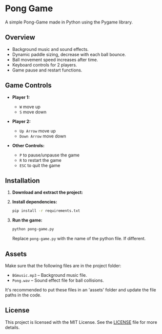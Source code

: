 # Pong Game

A simple Pong-Game made in Python using the Pygame library.

## Overview

- Background music and sound effects.
- Dynamic paddle sizing, decrease with each ball bounce.
- Ball movement speed increases after time.
- Keyboard controls for 2 players.
- Game pause and restart functions.

## Game Controls

- **Player 1:**
  - `W`  move up
  - `S`  move down

- **Player 2:**
  - `Up Arrow`  move up
  - `Down Arrow`  move down

- **Other Controls:**
  - `P` to pause/unpause the game
  - `R` to restart the game
  - `ESC` to quit the game

## Installation

1. **Download and extract the project:**

2. **Install dependencies:**
   ```bash
   pip install -r requirements.txt
   ```

3. **Run the game:**
   ```bash
   python pong-game.py
   ```
   Replace `pong-game.py` with the name of the python file. If different.

## Assets

Make sure that the following files are in the project folder:
- `BGmusic.mp3` – Background music file.
- `Pong.wav` – Sound effect file for ball collisions.

It's recommended to put these files in an 'assets' folder and update the file paths in the code.

## License

This project is licensed with the MIT License. See the [LICENSE](LICENSE) file for more details.

